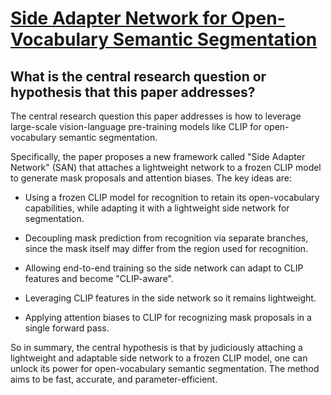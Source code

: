 # [Side Adapter Network for Open-Vocabulary Semantic Segmentation](https://arxiv.org/abs/2302.12242)

## What is the central research question or hypothesis that this paper addresses?

 The central research question this paper addresses is how to leverage large-scale vision-language pre-training models like CLIP for open-vocabulary semantic segmentation. 

Specifically, the paper proposes a new framework called "Side Adapter Network" (SAN) that attaches a lightweight network to a frozen CLIP model to generate mask proposals and attention biases. The key ideas are:

- Using a frozen CLIP model for recognition to retain its open-vocabulary capabilities, while adapting it with a lightweight side network for segmentation.

- Decoupling mask prediction from recognition via separate branches, since the mask itself may differ from the region used for recognition. 

- Allowing end-to-end training so the side network can adapt to CLIP features and become "CLIP-aware".

- Leveraging CLIP features in the side network so it remains lightweight.

- Applying attention biases to CLIP for recognizing mask proposals in a single forward pass.

So in summary, the central hypothesis is that by judiciously attaching a lightweight and adaptable side network to a frozen CLIP model, one can unlock its power for open-vocabulary semantic segmentation. The method aims to be fast, accurate, and parameter-efficient.
